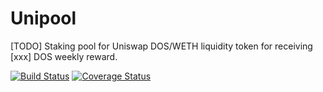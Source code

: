 # Unipool

[TODO]
Staking pool for Uniswap DOS/WETH liquidity token for receiving [xxx] DOS weekly reward.

[![Build Status](https://travis-ci.org/k06a/Unipool.svg?branch=master)](https://travis-ci.org/k06a/Unipool)
[![Coverage Status](https://coveralls.io/repos/github/k06a/Unipool/badge.svg?branch=master)](https://coveralls.io/github/k06a/Unipool?branch=master)
